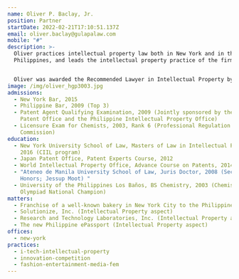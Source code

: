 ```yaml
---
name: Oliver P. Baclay, Jr.
position: Partner
startDate: 2022-02-21T17:10:51.137Z
email: oliver.baclay@gulapalaw.com
mobile: "#"
description: >-
  Oliver practices intellectual property law both in New York and in the
  Philippines, and leads the intellectual property practice of the firm.


  Oliver was awarded the Recommended Lawyer in Intellectual Property by The Legal 500 in 2022, and the Leading individual in Intellectual Property (Band 4) by the Chambers & Partners Asia Pacific also in the same year, 2022.
image: /img/oliver_hgp3003.jpg
admissions:
  - New York Bar, 2015
  - Philippine Bar, 2009 (Top 3)
  - Patent Agent Qualifying Examination, 2009 (Jointly sponsored by the European
    Patent Office and the Philippine Intellectual Property Office)
  - Licensure Exam for Chemists, 2003, Rank 6 (Professional Regulation
    Commission)
education:
  - New York University School of Law, Masters of Law in Intellectual Property
    2016 (CIIL program)
  - Japan Patent Office, Patent Experts Course, 2012
  - World Intellectual Property Office, Advance Course on Patents, 2014
  - "Ateneo de Manila University School of Law, Juris Doctor, 2008 (Second
    Honors; Jessup Moot) "
  - University of the Philippines Los Baños, BS Chemistry, 2003 (Chemistry
    Olympiad National Champion)
matters:
  - Franchise of a well-known bakery in New York City to the Philippines
  - Solutionize, Inc. (Intellectual Property aspect)
  - Research and Technology Laboratories, Inc. (Intellectual Property aspect)
  - The new Philippine ePassport (Intellectual Property aspect)
offices:
  - new-york
practices:
  - i-tech-intellectual-property
  - innovation-competition
  - fashion-entertainment-media-fem
---
```

